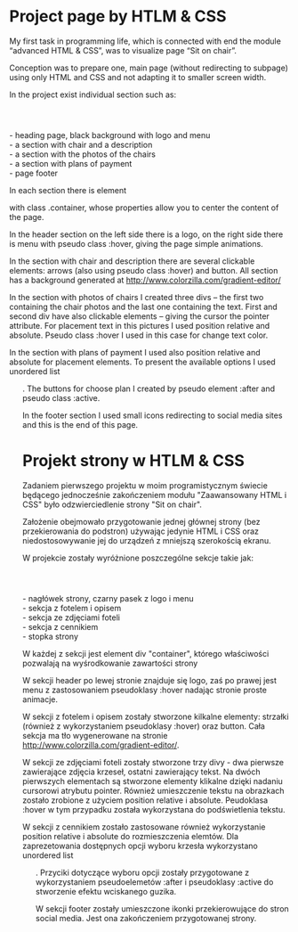 # Project page by HTLM & CSS

My first task in programming life, which is connected with end the module “advanced HTML & CSS”, was to visualize page “Sit on chair”.

Conception was to prepare one, main  page (without redirecting to subpage) using only HTML and CSS and not adapting it to smaller screen width.

In the project exist individual section such as:

<header></header> - heading page, black background with logo and menu

<section></section> - a section with chair and a description

<section></section> - a section with the photos of the chairs

<section></section> - a section with plans of payment

<footer></footer> - page footer

In each section there is element <div> with class .container, whose properties allow you to center the content of the page.

In the header section on the left side there is a logo, on the right side there is menu with pseudo class :hover, giving the page simple animations.

In the section with chair and description there are several clickable elements: arrows (also using pseudo class :hover) and button. All section has a background generated at http://www.colorzilla.com/gradient-editor/

In the section with photos of chairs I created three divs – the first two containing the chair photos and the last one containing the text. First and second div have also clickable elements – giving the cursor the pointer attribute. For placement text in this pictures I used position relative and absolute. Pseudo class :hover I used in this case for change text color.

In the section with plans of payment I used also position relative and absolute for placement elements. To present the available options I used unordered list <ul>. The buttons for choose plan I created by pseudo element :after and pseudo class :active.

In the footer section I used small icons redirecting to social media sites and this is the end of this page.


# Projekt strony w HTLM & CSS

Zadaniem pierwszego projektu w moim programistycznym świecie będącego jednocześnie zakończeniem modułu "Zaawansowany HTML i CSS" było odzwierciedlenie strony "Sit on chair".

Założenie obejmowało przygotowanie jednej głównej strony (bez przekierowania do podstron) używając jedynie HTML i CSS oraz niedostosowywanie jej do urządzeń z mniejszą szerokością ekranu.

W projekcie zostały wyróżnione poszczególne sekcje takie jak:
<header></header> - nagłówek strony, czarny pasek z logo i menu
<section></section> - sekcja z fotelem i opisem
<section></section> - sekcja ze zdjęciami foteli
<section></section> - sekcja z cennikiem
<footer></footer> - stopka strony

W każdej z sekcji jest element div "container", którego właściwości pozwalają na wyśrodkowanie zawartości strony

W sekcji header po lewej stronie znajduje się logo, zaś po prawej jest menu z zastosowaniem pseudoklasy :hover nadając stronie proste animacje.

W sekcji z fotelem i opisem zostały stworzone kilkalne elementy: strzałki (również z wykorzystaniem pseudoklasy :hover) oraz button. Cała sekcja ma tło wygenerowane na stronie http://www.colorzilla.com/gradient-editor/.

W sekcji ze zdjęciami foteli zostały stworzone trzy divy - dwa pierwsze zawierające zdjęcia krzeseł, ostatni zawierający tekst. Na dwóch pierwszych elementach są stworzone elementy klikalne dzięki nadaniu cursorowi atrybutu pointer. Również umieszczenie tekstu na obrazkach zostało zrobione z użyciem position relative i absolute. Peudoklasa :hover w tym przypadku została wykorzystana do podświetlenia tekstu.

W sekcji z cennikiem zostało zastosowane również wykorzystanie position relative i absolute do rozmieszczenia elemtów. Dla zaprezetowania dostępnych opcji wyboru krzesła wykorzystano unordered list <ul>. Przyciki dotyczące wyboru opcji zostały przygotowane z wykorzystaniem pseudoelemetów :after i pseudoklasy :active do stworzenie efektu wciskanego guzika.

W sekcji footer zostały umieszczone ikonki przekierowujące do stron social media. Jest ona zakończeniem przygotowanej strony.

